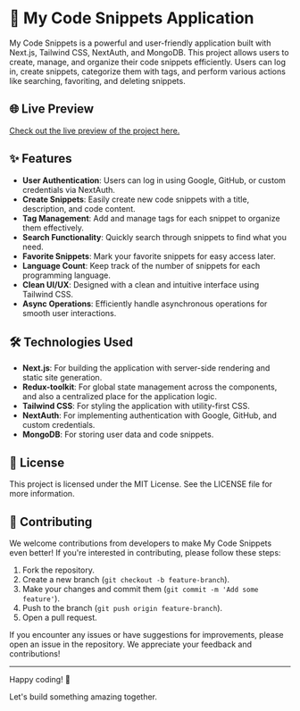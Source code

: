 # 🧩 My Code Snippets Application

My Code Snippets is a powerful and user-friendly application built with Next.js, Tailwind CSS, NextAuth, and MongoDB. This project allows users to create, manage, and organize their code snippets efficiently. Users can log in, create snippets, categorize them with tags, and perform various actions like searching, favoriting, and deleting snippets.

## 🌐 Live Preview

[Check out the live preview of the project here.](https://my-code-snippets.vercel.app/)

## ✨ Features

- **User Authentication**: Users can log in using Google, GitHub, or custom credentials via NextAuth.
- **Create Snippets**: Easily create new code snippets with a title, description, and code content.
- **Tag Management**: Add and manage tags for each snippet to organize them effectively.
- **Search Functionality**: Quickly search through snippets to find what you need.
- **Favorite Snippets**: Mark your favorite snippets for easy access later.
- **Language Count**: Keep track of the number of snippets for each programming language.
- **Clean UI/UX**: Designed with a clean and intuitive interface using Tailwind CSS.
- **Async Operations**: Efficiently handle asynchronous operations for smooth user interactions.

## 🛠️ Technologies Used

- **Next.js**: For building the application with server-side rendering and static site generation.
- **Redux-toolkit**: For global state management across the components, and also a centralized place for the application logic.
- **Tailwind CSS**: For styling the application with utility-first CSS.
- **NextAuth**: For implementing authentication with Google, GitHub, and custom credentials.
- **MongoDB**: For storing user data and code snippets.

## 📜 License

This project is licensed under the MIT License. See the LICENSE file for more information.

## 🤝 Contributing

We welcome contributions from developers to make My Code Snippets even better! If you're interested in contributing, please follow these steps:

1. Fork the repository.
2. Create a new branch (`git checkout -b feature-branch`).
3. Make your changes and commit them (`git commit -m 'Add some feature'`).
4. Push to the branch (`git push origin feature-branch`).
5. Open a pull request.

If you encounter any issues or have suggestions for improvements, please open an issue in the repository. We appreciate your feedback and contributions!

---

Happy coding! 🚀

Let's build something amazing together.
